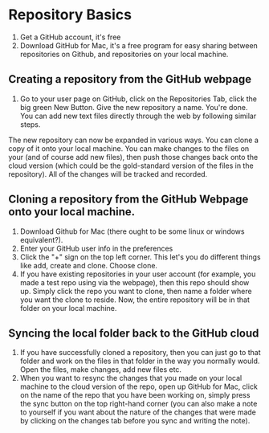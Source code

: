# Repository Basics

1. Get a GitHub account, it's free
2. Download GitHub for Mac, it's a free program for easy sharing between repositories on Github, and repositories on your local machine.

## Creating a repository from the GitHub webpage

1. Go to your user page on GitHub, click on the Repositories Tab, click the big green New Button. Give the new repository a name. You're done. You can add new text files directly through the web by following similar steps.

The new repository can now be expanded in various ways. You can clone a copy of it onto your local machine. You can make changes to the files on your (and of course add new files), then push those changes back onto the cloud version (which could be the gold-standard version of the files in the repository). All of the changes will be tracked and recorded.

## Cloning a repository from the GitHub Webpage onto your local machine.

1. Download Github for Mac (there ought to be some linux or windows equivalent?).
2. Enter your GitHub user info in the preferences
3. Click the "+" sign  on the top left corner. This let's you do different things like add, create and clone. Choose clone.
4. If you have existing repositories in your user account (for example, you made a test repo using via the webpage), then this repo should show up. Simply click the repo you want to clone, then name a folder where you want the clone to reside. Now, the entire repository will be in that folder on your local machine.

## Syncing the local folder back to the GitHub cloud 
1. If you have successfully cloned a repository, then you can just go to that folder and work on the files in that folder in the way you normally would. Open the files, make changes, add new files etc.
2. When you want to resync the changes that you made on your local machine to the cloud version of the repo, open up GitHub for Mac, click on the name of the repo that you have been working on, simply press the sync button on the top right-hand corner (you can also make a note to yourself if you want about the nature of the changes that were made by clicking on the changes tab before you sync and writing the note).


